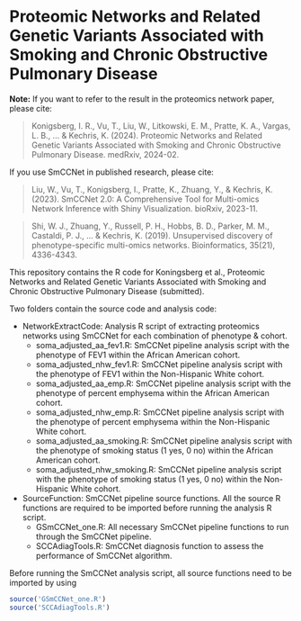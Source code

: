 # Proteomic Networks and Related Genetic Variants Associated with Smoking and Chronic Obstructive Pulmonary Disease


**Note:** If you want to refer to the result in the proteomics network paper, please cite:

> Konigsberg, I. R., Vu, T., Liu, W., Litkowski, E. M., Pratte, K. A., Vargas, L. B., ... & Kechris, K. (2024). 
> Proteomic Networks and Related Genetic Variants Associated with Smoking and Chronic Obstructive Pulmonary Disease.
> medRxiv, 2024-02.

If you use SmCCNet in published research, please cite:

> Liu, W., Vu, T., Konigsberg, I., Pratte, K., Zhuang, Y., & Kechris, K. (2023). 
> SmCCNet 2.0: A Comprehensive Tool for Multi-omics Network Inference with Shiny Visualization. 
> bioRxiv, 2023-11.

> Shi, W. J., Zhuang, Y., Russell, P. H., Hobbs, B. D., Parker, M. M.,
> Castaldi, P. J., … & Kechris, K. (2019). Unsupervised discovery of
> phenotype-specific multi-omics networks. Bioinformatics, 35(21),
> 4336-4343.



This repository contains the R code for Koningsberg et al., Proteomic Networks and Related Genetic Variants Associated with Smoking and Chronic Obstructive Pulmonary Disease (submitted).

Two folders contain the source code and analysis code: 

- NetworkExtractCode: Analysis R script of extracting proteomics networks using SmCCNet for each combination of phenotype & cohort.
  - soma_adjusted_aa_fev1.R: SmCCNet pipeline analysis script with the phenotype of FEV1 within the African American cohort.
  - soma_adjusted_nhw_fev1.R: SmCCNet pipeline analysis script with the phenotype of FEV1 within the Non-Hispanic White cohort.
  - soma_adjusted_aa_emp.R: SmCCNet pipeline analysis script with the phenotype of percent emphysema within the African American cohort.
  - soma_adjusted_nhw_emp.R: SmCCNet pipeline analysis script with the phenotype of percent emphysema within the Non-Hispanic White cohort.
  - soma_adjusted_aa_smoking.R: SmCCNet pipeline analysis script with the phenotype of smoking status (1 yes, 0 no) within the African American cohort.
  - soma_adjusted_nhw_smoking.R: SmCCNet pipeline analysis script with the phenotype of smoking status (1 yes, 0 no) within the Non-Hispanic White cohort.
- SourceFunction: SmCCNet pipeline source functions. All the source R functions are required to be imported before running the analysis R script.
  - GSmCCNet_one.R: All necessary SmCCNet pipeline functions to run through the SmCCNet pipeline.
  - SCCAdiagTools.R: SmCCNet diagnosis function to assess the performance of SmCCNet algorithm.
 
Before running the SmCCNet analysis script, all source functions need to be imported by using 

```r
source('GSmCCNet_one.R')
source('SCCAdiagTools.R')
```
